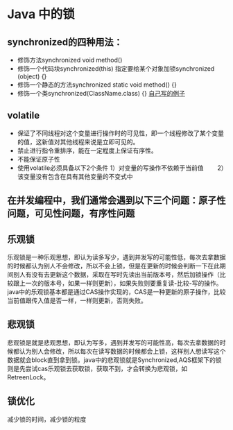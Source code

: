 #  Java 中的锁

##  synchronized的四种用法：
  * 修饰方法synchronized void method()
  * 修饰一个代码块synchronized(this) 指定要给某个对象加锁synchronized (object) {}
  * 修饰一个静态的方法synchronized static void method() {}
  * 修饰一个类synchronized(ClassName.class) {}
[自己写的例子](https://github.com/kobe24167/Study/blob/master/test/src/com/aa/test/LockerTester.java)

## volatile
  * 保证了不同线程对这个变量进行操作时的可见性，即一个线程修改了某个变量的值，这新值对其他线程来说是立即可见的。
  * 禁止进行指令重排序，能在一定程度上保证有序性。
  * 不能保证原子性
  * 使用volatile必须具备以下2个条件
	1）对变量的写操作不依赖于当前值
　　2）该变量没有包含在具有其他变量的不变式中


## 在并发编程中，我们通常会遇到以下三个问题：原子性问题，可见性问题，有序性问题
## 乐观锁
乐观锁是一种乐观思想，即认为读多写少，遇到并发写的可能性低，每次去拿数据的时候都认为别人不会修改，所以不会上锁，但是在更新的时候会判断一下在此期间别人有没有去更新这个数据，采取在写时先读出当前版本号，然后加锁操作（比较跟上一次的版本号，如果一样则更新），如果失败则要重复读-比较-写的操作。java中的乐观锁基本都是通过CAS操作实现的，CAS是一种更新的原子操作，比较当前值跟传入值是否一样，一样则更新，否则失败。

## 悲观锁
悲观锁是就是悲观思想，即认为写多，遇到并发写的可能性高，每次去拿数据的时候都认为别人会修改，所以每次在读写数据的时候都会上锁，这样别人想读写这个数据就会block直到拿到锁。java中的悲观锁就是Synchronized,AQS框架下的锁则是先尝试cas乐观锁去获取锁，获取不到，才会转换为悲观锁，如RetreenLock。
  
## 锁优化
减少锁的时间，减少锁的粒度